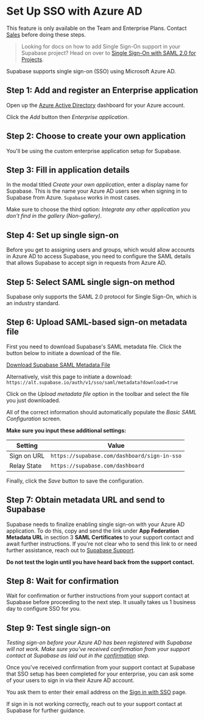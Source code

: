 # Set Up SSO with Azure AD

This feature is only available on the Team and Enterprise Plans. Contact [Sales](https://forms.supabase.com/enterprise) before doing these steps.

> Looking for docs on how to add Single Sign-On support in your Supabase project? Head on over to [Single Sign-On with SAML 2.0 for Projects](https://supabase.com/docs/guides/auth/enterprise-sso/auth-sso-saml).

Supabase supports single sign-on (SSO) using Microsoft Azure AD.

## Step 1: Add and register an Enterprise application

Open up the [Azure Active Directory](https://portal.azure.com/#view/Microsoft_AAD_IAM/ActiveDirectoryMenuBlade/~/Overview) dashboard for your Azure account.

Click the _Add_ button then _Enterprise application_.

## Step 2: Choose to create your own application

You'll be using the custom enterprise application setup for Supabase.

## Step 3: Fill in application details

In the modal titled _Create your own application_, enter a display name for Supabase. This is the name your Azure AD users see when signing in to Supabase from Azure. `Supabase` works in most cases.

Make sure to choose the third option: _Integrate any other application you don't find in the gallery (Non-gallery)_.

## Step 4: Set up single sign-on

Before you get to assigning users and groups, which would allow accounts in Azure AD to access Supabase, you need to configure the SAML details that allows Supabase to accept sign in requests from Azure AD.

## Step 5: Select SAML single sign-on method

Supabase only supports the SAML 2.0 protocol for Single Sign-On, which is an industry standard.

## Step 6: Upload SAML-based sign-on metadata file

First you need to download Supabase's SAML metadata file. Click the button below to initiate a download of the file.

[Download Supabase SAML Metadata File](https://alt.supabase.io/auth/v1/sso/saml/metadata?download=true)

Alternatively, visit this page to initiate a download: `https://alt.supabase.io/auth/v1/sso/saml/metadata?download=true`

Click on the _Upload metadata file_ option in the toolbar and select the file you just downloaded.

All of the correct information should automatically populate the _Basic SAML Configuration_ screen.

**Make sure you input these additional settings:**

| Setting | Value |
| --- | --- |
| Sign on URL | `https://supabase.com/dashboard/sign-in-sso` |
| Relay State | `https://supabase.com/dashboard` |

Finally, click the _Save_ button to save the configuration.

## Step 7: Obtain metadata URL and send to Supabase

Supabase needs to finalize enabling single sign-on with your Azure AD application. To do this, copy and send the link under **App Federation Metadata URL** in section 3 **SAML Certificates** to your support contact and await further instructions. If you're not clear who to send this link to or need further assistance, reach out to [Supabase Support](https://supabase.help/).

**Do not test the login until you have heard back from the support contact.**

## Step 8: Wait for confirmation

Wait for confirmation or further instructions from your support contact at Supabase before proceeding to the next step. It usually takes us 1 business day to configure SSO for you.

## Step 9: Test single sign-on

_Testing sign-on before your Azure AD has been registered with Supabase will not work. Make sure you've received confirmation from your support contact at Supabase as laid out in the [confirmation](#step-8-wait-for-confirmation) step._

Once you've received confirmation from your support contact at Supabase that SSO setup has been completed for your enterprise, you can ask some of your users to sign in via their Azure AD account.

You ask them to enter their email address on the [Sign in with SSO](https://supabase.com/dashboard/sign-in-sso) page.

If sign in is not working correctly, reach out to your support contact at Supabase for further guidance.
